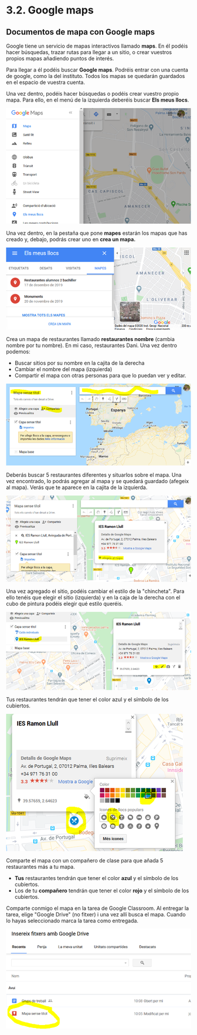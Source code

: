 
# 3.2. Google maps

## Documentos de mapa con Google maps

Google tiene un servicio de mapas interactivos llamado **maps**. En él podéis hacer búsquedas, trazar rutas para llegar a un sitio, o crear vuestros propios mapas añadiendo puntos de interés.

Para llegar a él podéis buscar **Google maps**. Podréis entrar con una cuenta de google, como la del instituto. Todos los mapas se quedarán guardados en el espacio de vuestra cuenta.

Una vez dentro, podéis hacer búsquedas o podéis crear vuestro propio mapa. Para ello, en el menú de la izquierda deberéis buscar **Els meus llocs**.

![imagen](img/2020-04-22-09-54-32.png)

Una vez dentro, en la pestaña que pone **mapes** estarán los mapas que has creado y, debajo, podrás crear uno en **crea un mapa.**

![imagen](img/2020-04-22-09-55-46.png)

Crea un mapa de restaurantes llamado **restaurantes nombre** (cambia nombre por tu nombre). En mi caso, restaurantes Dani. Una vez dentro podemos:

- Buscar sitios por su nombre en la cajita de la derecha
- Cambiar el nombre del mapa (izquierda)
- Compartir el mapa con otras personas para que lo puedan ver y editar.

![imagen](img/2020-04-22-09-58-17.png)

Deberás buscar 5 restaurantes diferentes y situarlos sobre el mapa. Una vez encontrado, lo podrás agregar al mapa y se quedará guardado (afegeix al mapa). Verás que te aparece en la cajita de la izquierda.

![imagen](img/2020-04-22-10-00-47.png)

Una vez agregado el sitio, podéis cambiar el estilo de la "chincheta". Para ello tenéis que elegir el sitio (izquierda) y en la caja de la derecha con el cubo de pintura podéis elegir qué estilo queréis.

![imagen](img/2020-04-22-10-03-45.png)

Tus restaurantes tendrán que tener el color azul y el símbolo de los cubiertos.

![imagen](img/2020-04-22-10-05-52.png)

Comparte el mapa con un compañero de clase para que añada 5 restaurantes más a tu mapa.

- **Tus** restaurantes tendrán que tener el color **azul** y el símbolo de los cubiertos.
- Los de tu **compañero** tendrán que tener el color **rojo** y el símbolo de los cubiertos.

Comparte conmigo el mapa en la tarea de Google Classroom. Al entregar la tarea, elige "Google Drive" (no fitxer) i una vez allí busca el mapa. Cuando lo hayas seleccionado marca la tarea como entregada.

![imagen](img/2020-04-22-10-09-24.png)

